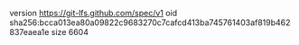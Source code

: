 version https://git-lfs.github.com/spec/v1
oid sha256:bcca013ea80a09822c9683270c7cafcd413ba745761403af819b462837eaea1e
size 6604
